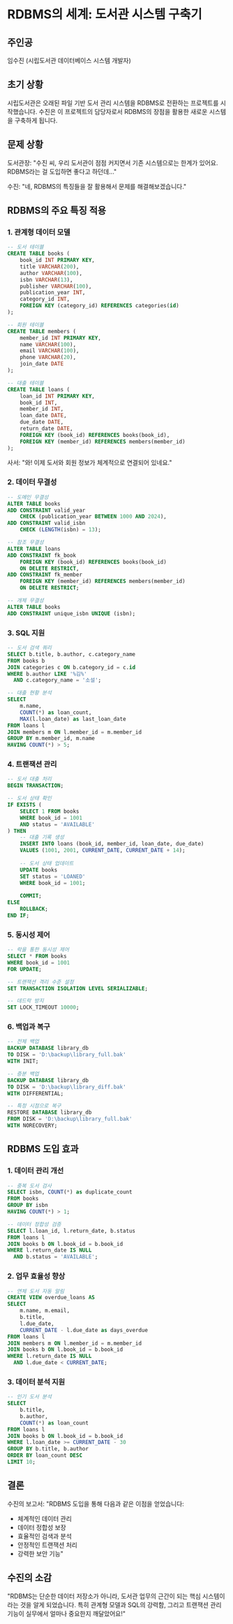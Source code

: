# RDBMS의 세계: 도서관 시스템 구축기

## 주인공
임수진 (시립도서관 데이터베이스 시스템 개발자)

## 초기 상황
시립도서관은 오래된 파일 기반 도서 관리 시스템을 RDBMS로 전환하는 프로젝트를 시작했습니다. 수진은 이 프로젝트의 담당자로서 RDBMS의 장점을 활용한 새로운 시스템을 구축하게 됩니다.

## 문제 상황
도서관장: "수진 씨, 우리 도서관이 점점 커지면서 기존 시스템으로는 한계가 있어요. RDBMS라는 걸 도입하면 좋다고 하던데..."

수진: "네, RDBMS의 특징들을 잘 활용해서 문제를 해결해보겠습니다."

## RDBMS의 주요 특징 적용

### 1. 관계형 데이터 모델

```sql
-- 도서 테이블
CREATE TABLE books (
    book_id INT PRIMARY KEY,
    title VARCHAR(200),
    author VARCHAR(100),
    isbn VARCHAR(13),
    publisher VARCHAR(100),
    publication_year INT,
    category_id INT,
    FOREIGN KEY (category_id) REFERENCES categories(id)
);

-- 회원 테이블
CREATE TABLE members (
    member_id INT PRIMARY KEY,
    name VARCHAR(100),
    email VARCHAR(100),
    phone VARCHAR(20),
    join_date DATE
);

-- 대출 테이블
CREATE TABLE loans (
    loan_id INT PRIMARY KEY,
    book_id INT,
    member_id INT,
    loan_date DATE,
    due_date DATE,
    return_date DATE,
    FOREIGN KEY (book_id) REFERENCES books(book_id),
    FOREIGN KEY (member_id) REFERENCES members(member_id)
);
```

사서: "와! 이제 도서와 회원 정보가 체계적으로 연결되어 있네요."

### 2. 데이터 무결성

```sql
-- 도메인 무결성
ALTER TABLE books
ADD CONSTRAINT valid_year 
    CHECK (publication_year BETWEEN 1000 AND 2024),
ADD CONSTRAINT valid_isbn 
    CHECK (LENGTH(isbn) = 13);

-- 참조 무결성
ALTER TABLE loans
ADD CONSTRAINT fk_book
    FOREIGN KEY (book_id) REFERENCES books(book_id)
    ON DELETE RESTRICT,
ADD CONSTRAINT fk_member
    FOREIGN KEY (member_id) REFERENCES members(member_id)
    ON DELETE RESTRICT;

-- 개체 무결성
ALTER TABLE books
ADD CONSTRAINT unique_isbn UNIQUE (isbn);
```

### 3. SQL 지원

```sql
-- 도서 검색 쿼리
SELECT b.title, b.author, c.category_name
FROM books b
JOIN categories c ON b.category_id = c.id
WHERE b.author LIKE '%김%'
  AND c.category_name = '소설';

-- 대출 현황 분석
SELECT 
    m.name,
    COUNT(*) as loan_count,
    MAX(l.loan_date) as last_loan_date
FROM loans l
JOIN members m ON l.member_id = m.member_id
GROUP BY m.member_id, m.name
HAVING COUNT(*) > 5;
```

### 4. 트랜잭션 관리

```sql
-- 도서 대출 처리
BEGIN TRANSACTION;

-- 도서 상태 확인
IF EXISTS (
    SELECT 1 FROM books 
    WHERE book_id = 1001 
    AND status = 'AVAILABLE'
) THEN
    -- 대출 기록 생성
    INSERT INTO loans (book_id, member_id, loan_date, due_date)
    VALUES (1001, 2001, CURRENT_DATE, CURRENT_DATE + 14);
    
    -- 도서 상태 업데이트
    UPDATE books 
    SET status = 'LOANED'
    WHERE book_id = 1001;
    
    COMMIT;
ELSE
    ROLLBACK;
END IF;
```

### 5. 동시성 제어

```sql
-- 락을 통한 동시성 제어
SELECT * FROM books 
WHERE book_id = 1001 
FOR UPDATE;

-- 트랜잭션 격리 수준 설정
SET TRANSACTION ISOLATION LEVEL SERIALIZABLE;

-- 데드락 방지
SET LOCK_TIMEOUT 10000;
```

### 6. 백업과 복구

```sql
-- 전체 백업
BACKUP DATABASE library_db
TO DISK = 'D:\backup\library_full.bak'
WITH INIT;

-- 증분 백업
BACKUP DATABASE library_db
TO DISK = 'D:\backup\library_diff.bak'
WITH DIFFERENTIAL;

-- 특정 시점으로 복구
RESTORE DATABASE library_db
FROM DISK = 'D:\backup\library_full.bak'
WITH NORECOVERY;
```

## RDBMS 도입 효과

### 1. 데이터 관리 개선
```sql
-- 중복 도서 검사
SELECT isbn, COUNT(*) as duplicate_count
FROM books
GROUP BY isbn
HAVING COUNT(*) > 1;

-- 데이터 정합성 검증
SELECT l.loan_id, l.return_date, b.status
FROM loans l
JOIN books b ON l.book_id = b.book_id
WHERE l.return_date IS NULL 
  AND b.status = 'AVAILABLE';
```

### 2. 업무 효율성 향상
```sql
-- 연체 도서 자동 알림
CREATE VIEW overdue_loans AS
SELECT 
    m.name, m.email,
    b.title,
    l.due_date,
    CURRENT_DATE - l.due_date as days_overdue
FROM loans l
JOIN members m ON l.member_id = m.member_id
JOIN books b ON l.book_id = b.book_id
WHERE l.return_date IS NULL
  AND l.due_date < CURRENT_DATE;
```

### 3. 데이터 분석 지원
```sql
-- 인기 도서 분석
SELECT 
    b.title,
    b.author,
    COUNT(*) as loan_count
FROM loans l
JOIN books b ON l.book_id = b.book_id
WHERE l.loan_date >= CURRENT_DATE - 30
GROUP BY b.title, b.author
ORDER BY loan_count DESC
LIMIT 10;
```

## 결론
수진의 보고서:
"RDBMS 도입을 통해 다음과 같은 이점을 얻었습니다:
- 체계적인 데이터 관리
- 데이터 정합성 보장
- 효율적인 검색과 분석
- 안정적인 트랜잭션 처리
- 강력한 보안 기능"

## 수진의 소감
"RDBMS는 단순한 데이터 저장소가 아니라, 도서관 업무의 근간이 되는 핵심 시스템이라는 것을 알게 되었습니다. 특히 관계형 모델과 SQL의 강력함, 그리고 트랜잭션 관리 기능이 실무에서 얼마나 중요한지 깨달았어요!"